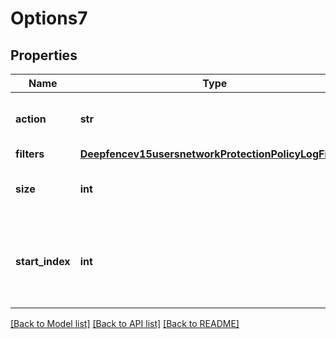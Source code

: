 # Options7

## Properties
Name | Type | Description | Notes
------------ | ------------- | ------------- | -------------
**action** | **str** | Action to perform - &#x60;get&#x60; or &#x60;delete&#x60; | [optional] [default to 'get']
**filters** | [**Deepfencev15usersnetworkProtectionPolicyLogFilters**](Deepfencev15usersnetworkProtectionPolicyLogFilters.md) |  | [optional] 
**size** | **int** | The numbers of policy logs to return | [optional] 
**start_index** | **int** | The number of items to skip before starting to collect the result set | [optional] 

[[Back to Model list]](../README.md#documentation-for-models) [[Back to API list]](../README.md#documentation-for-api-endpoints) [[Back to README]](../README.md)



